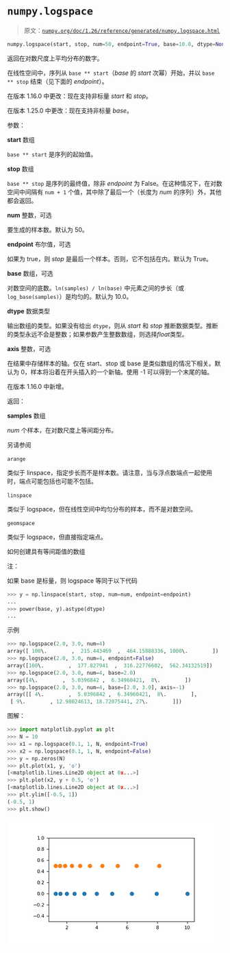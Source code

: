 # `numpy.logspace`

> 原文：[`numpy.org/doc/1.26/reference/generated/numpy.logspace.html`](https://numpy.org/doc/1.26/reference/generated/numpy.logspace.html)

```py
numpy.logspace(start, stop, num=50, endpoint=True, base=10.0, dtype=None, axis=0)
```

返回在对数尺度上平均分布的数字。

在线性空间中，序列从 `base ** start`（*base* 的 *start* 次幂）开始，并以 `base ** stop` 结束（见下面的 *endpoint*）。

在版本 1.16.0 中更改：现在支持非标量 *start* 和 *stop*。

在版本 1.25.0 中更改：现在支持非标量 *base*。

参数：

**start** 数组

`base ** start` 是序列的起始值。

**stop** 数组

`base ** stop` 是序列的最终值，除非 *endpoint* 为 False。在这种情况下，在对数空间中间隔有 `num + 1` 个值，其中除了最后一个（长度为 *num* 的序列）外，其他都会返回。

**num** 整数，可选

要生成的样本数。默认为 50。

**endpoint** 布尔值，可选

如果为 true，则 *stop* 是最后一个样本。否则，它不包括在内。默认为 True。

**base** 数组，可选

对数空间的底数。`ln(samples) / ln(base)` 中元素之间的步长（或 `log_base(samples)`）是均匀的。默认为 10.0。

**dtype** 数据类型

输出数组的类型。如果没有给出 `dtype`，则从 *start* 和 *stop* 推断数据类型。推断的类型永远不会是整数；如果参数产生整数数组，则选择*float*类型。

**axis** 整数，可选

在结果中存储样本的轴。仅在 start、stop 或 base 是类似数组的情况下相关。默认为 0，样本将沿着在开头插入的一个新轴。使用 -1 可以得到一个末尾的轴。

在版本 1.16.0 中新增。

返回：

**samples** 数组

*num* 个样本，在对数尺度上等间距分布。

另请参阅

`arange`

类似于 linspace，指定步长而不是样本数。请注意，当与浮点数端点一起使用时，端点可能包括也可能不包括。

`linspace`

类似于 logspace，但在线性空间中均匀分布的样本，而不是对数空间。

`geomspace`

类似于 logspace，但直接指定端点。

如何创建具有等间距值的数组

注：

如果 base 是标量，则 logspace 等同于以下代码

```py
>>> y = np.linspace(start, stop, num=num, endpoint=endpoint)
... 
>>> power(base, y).astype(dtype)
... 
```

示例

```py
>>> np.logspace(2.0, 3.0, num=4)
array([ 100\.        ,  215.443469  ,  464.15888336, 1000\.        ])
>>> np.logspace(2.0, 3.0, num=4, endpoint=False)
array([100\.        ,  177.827941  ,  316.22776602,  562.34132519])
>>> np.logspace(2.0, 3.0, num=4, base=2.0)
array([4\.        ,  5.0396842 ,  6.34960421,  8\.        ])
>>> np.logspace(2.0, 3.0, num=4, base=[2.0, 3.0], axis=-1)
array([[ 4\.        ,  5.0396842 ,  6.34960421,  8\.        ],
 [ 9\.        , 12.98024613, 18.72075441, 27\.        ]]) 
```

图解：

```py
>>> import matplotlib.pyplot as plt
>>> N = 10
>>> x1 = np.logspace(0.1, 1, N, endpoint=True)
>>> x2 = np.logspace(0.1, 1, N, endpoint=False)
>>> y = np.zeros(N)
>>> plt.plot(x1, y, 'o')
[<matplotlib.lines.Line2D object at 0x...>]
>>> plt.plot(x2, y + 0.5, 'o')
[<matplotlib.lines.Line2D object at 0x...>]
>>> plt.ylim([-0.5, 1])
(-0.5, 1)
>>> plt.show() 
```

![../../_images/numpy-logspace-1.png](img/7ab223d1470f50d56462cb29ed0772ce.png)
